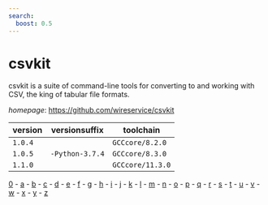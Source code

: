```yaml
---
search:
  boost: 0.5
---
```

# csvkit

csvkit is a suite of command-line tools for converting to and working with CSV,  the king of tabular file formats.

*homepage*: <https://github.com/wireservice/csvkit>

version | versionsuffix | toolchain
--------|---------------|----------
``1.0.4`` |  | ``GCCcore/8.2.0``
``1.0.5`` | ``-Python-3.7.4`` | ``GCCcore/8.3.0``
``1.1.0`` |  | ``GCCcore/11.3.0``

[0](../0/index.md) - [a](../a/index.md) - [b](../b/index.md) - [c](../c/index.md) - [d](../d/index.md) - [e](../e/index.md) - [f](../f/index.md) - [g](../g/index.md) - [h](../h/index.md) - [i](../i/index.md) - [j](../j/index.md) - [k](../k/index.md) - [l](../l/index.md) - [m](../m/index.md) - [n](../n/index.md) - [o](../o/index.md) - [p](../p/index.md) - [q](../q/index.md) - [r](../r/index.md) - [s](../s/index.md) - [t](../t/index.md) - [u](../u/index.md) - [v](../v/index.md) - [w](../w/index.md) - [x](../x/index.md) - [y](../y/index.md) - [z](../z/index.md)

